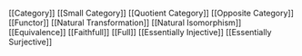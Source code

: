 [[Category]]
[[Small Category]]
[[Quotient Category]]
[[Opposite Category]]
[[Functor]]
[[Natural Transformation]]
[[Natural Isomorphism]]
[[Equivalence]]
[[Faithfull]]
[[Full]]
[[Essentially Injective]]
[[Essentially Surjective]]

